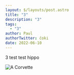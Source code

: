 ```yaml
---
layout: $/layouts/post.astro
title: "3"
description: "3"
tags:
  - "3"
author: Paul
authorTwitter: čoki
date: 2022-06-10
---
```

3 test test hippo

![A Corvette](/assets/Corvette_pic.jpg)
